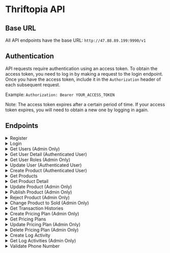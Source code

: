 # Thriftopia API


## Base URL
All API endpoints have the base URL: `http://47.88.89.199:9990/v1`

## Authentication
API requests require authentication using an access token. To obtain the access token, you need to log in by making a request to the login endpoint. Once you have the access token, include it in the `Authorization` header of each subsequent request.

Example: `Authorization: Bearer YOUR_ACCESS_TOKEN`

Note: The access token expires after a certain period of time. If your access token expires, you will need to obtain a new one by logging in again.

## Endpoints

<details>
<summary>Register</summary>

**Request**

- Method: POST
- URL: `/register`
- Body:
  ```json
  {
      "name": "user tes",
      "email": "test@gmail.com",
      "password": "abc123",
      "wa_number": "+628123"
  }


**Response Success**

- HTTP Status: 201 CREATED
- Content-Type: application/json

```json
{
    "message": "Success Create User",
    "meta": {
        "created_at": "0001-01-01T00:00:00Z",
        "updated_at": "0001-01-01T00:00:00Z"
    }
}
```

**Response Error**

- HTTP Status: 400 Bad Request
- Content-Type: application/json

```json
{
    "message": "Email already exists"
}
```
</details>
<details>
<summary>Login</summary>

**Request**

- Method: POST
- URL: `/login`
- Body:
  ```json
    {
        "email": "bbb@gmail.com", 
        "password": "password" 
    }

**Response Success**

- HTTP Status: 200 OK
- Content-Type: application/json

```json
{
    "data": {
        "email": "halo@gmail.com",
        "token": "eyJhbGciOiJIUzI1NiIsInR5cCI6IkpXVCJ9.eyJlbWFpbCI6ImhhbG9AZ21haWwuY29tIiwiZXhwIjoxNjg3MTA5MDgxLCJuYW1lIjoiaGFsbyIsInJvbGUiOiJhZG1pbiIsInVzZXJfaWQiOjE0fQ.II6_1kRtn4OvHlcePlKcBxnK_Jj3vDMrBMrdpH0lCWo",
        "username": "halo"
    },
    "message": "Login success"
}
```
**Response Wrong Password**

- HTTP Status: 401 Unauthorized
- Content-Type: application/json

```json
{
    "message": "Wrong password"
}
```
</details>


<details>
<summary>Get Users (Admin Only)</summary>

Retrieves a list of users based on the provided query parameters.

**Request**

- Method: GET
- URL: `/users`
- Headers:
  - `Authorization: Bearer YOUR_ACCESS_TOKEN`
- Query Params:
  - `role` (optional, string): Filter users based on their role.
  - `page` (optional, integer): Specify the page number for pagination. Defaults to 1 if not provided.
  - `page_size` (optional, integer): Specify the number of products per page. Defaults to 10 if not provided.

**Response Success**

- HTTP Status: 200 OK
- Content-Type: application/json

```json
{
    "data": [
        {
            "id": 14,
            "role": "admin",
            "name": "halo",
            "email": "halo@gmail.com",
            "wa_number": "+628123",
            "created_at": "2023-06-17T23:27:06.328783Z",
            "updated_at": "2023-06-17T23:27:06.328783Z"
        }
    ],
    "message": "Success Get All Users",
    "meta": {
        "page": 1,
        "page_size": 10,
        "total": 1,
        "total_pages": 1
    }
}
```
Response Description:
- `data`: An array of users that match the query parameters.
- `meta`: Additional metadata about the response, including the pagination details.
    - `page`: The current page number.
    - `page_size`: The number of products per page.
    - `total`: The total count of products that match the query parameters.
    - `total_pages`: The total number of pages based on the provided page size and total count.
- `message`: A descriptive message indicating the success of the request.

**Response Unauthorized**

- HTTP Status: 401 Unauthorized
- Content-Type: application/json

```json
{
    "message": "Unauthorized"
}
```

</details>


<details>
<summary>Get User Detail (Authenticated User)</summary>

Retrieves detail information of a user.

**Request**

- Method: GET
- URL: `/user/{userId}`
- Headers:
  - `Authorization: Bearer YOUR_ACCESS_TOKEN`

**Response Success**

- HTTP Status: 200 OK
- Content-Type: application/json

```json
{
    "data": {
        "created_at": "0001-01-01T00:00:00Z",
        "email": "test@gmail.com",
        "id": 22,
        "name": "user tes",
        "role": "admin",
        "updated_at": "0001-01-01T00:00:00Z",
        "wa_number": "+628123"
    },
    "message": "Success Get Detail Users"
}
```
**Response Error**

- HTTP Status: 200 OK
- Content-Type: application/json

```json
{
    "message": "User not found"
}
```

</details>



<details>
<summary>Get User Roles (Admin Only)</summary>

Retrieves all user roles.

**Request**

- Method: GET
- URL: `/userroles`
- Headers:
  - `Authorization: Bearer YOUR_ACCESS_TOKEN`

**Response Success**

- HTTP Status: 200 OK
- Content-Type: application/json

```json
{
    "data": [
        {
            "id": xxxx,
            "name": "admin"
        },
        {
            "id": xxxx,
            "name": "user"
        }
    ],
    "message": "Success Get All Roles"
}
```

**Response Unauthorized**

- HTTP Status: 401 Unauthorized
- Content-Type: application/json

```json
{
    "message": "Unauthorized"
}
```

</details>


<details>
<summary>Update User (Authenticated User)</summary>


**Request**

- Method: PUT
- URL: `/user/{userId}`
- Headers:
  - `Authorization: Bearer YOUR_ACCESS_TOKEN`
- Body:
    ```json
    {
        "role_id" : 1002,
        "name": "nama lengkap",
        "email": "bbb@gmail.com",
        "wa_number": "+628123"
    }
    ```
**Response Success**

- HTTP Status: 200 OK
- Content-Type: application/json

```json
{
    "message": "Success Update User with ID 13",
    "meta": {
        "created_at": "2023-06-01T16:22:04.058677Z",
        "updated_at": "2023-06-18T01:17:27.7287288+07:00"
    }
}
```

**Response Unauthorized**

- HTTP Status: 401 Unauthorized
- Content-Type: application/json

```json
{
    "message": "Unauthorized"
}
```

</details>

<details>
<summary>Create Product (Authenticated User)</summary>

**Request**

- Method: POST
- URL: `/product`
- Headers:
  - `Authorization: Bearer YOUR_ACCESS_TOKEN`
- Body:
    ```json
    {
        "user_id": 29,
        "category_id": 1001,
        "location_id": 1001,
        "pricing_id": 1001,
        "proof_of_payment": "url.png",
        "price": 90000,
        "title": "testing",
        "description": "testing description",
        "images": [
            {
                "url": "url1.png"
            },
            {
                "url": "url2.png"
            }
        ]
    }

    ```
**Response Success**

- HTTP Status: 201 Created
- Content-Type: application/json

```json
{
    "message": "Success Create Product",
    "meta": {
        "created_at": "2023-06-18T14:19:15.039086Z",
        "updated_at": "2023-06-18T14:19:15.039086Z"
    }
}
```

**Response Unauthorized**

- HTTP Status: 401 Unauthorized
- Content-Type: application/json

```json
{
    "message": "Unauthorized"
}
```

</details>

<details>
<summary>Get Products</summary>
Retrieves a list of products based on the provided query parameters.

**Request**

- Method: GET
- URL: `/products`
- Query Params:
  - `user_id` (optional, integer): Filter product list by by the seller's user ID
  - `is_sold` (optional, boolean): Filter products based on their sold status. Set to `true` to retrieve only sold products, or `false` to retrieve only unsold products.
  - `page` (optional, integer): Specify the page number for pagination. Defaults to 1 if not provided.
  - `page_size` (optional, integer): Specify the number of products per page. Defaults to 10 if not provided.

**Response Success**

- HTTP Status: 200 OK
- Content-Type: application/json

```json
{
    "data": [
        {
            "id": 46,
            "user_id": 29,
            "category_id": 1001,
            "location_id": 1001,
            "pricing_id": 1001,
            "title": "testing",
            "description": "ayo dibeli dibeli",
            "images": [
                {
                    "id": 2,
                    "product_id": 46,
                    "url": "url1.png"
                },
                {
                    "id": 3,
                    "product_id": 46,
                    "url": "url2.png"
                }
            ],
            "price": 234000,
            "proof_of_payment": "abc",
            "status": "on_review",
            "is_sold": false,
            "created_at": "2023-06-19T21:43:05.539534Z",
            "updated_at": "2023-06-19T21:04:06.692629Z"
        },
        {
            "id": 48,
            "user_id": 29,
            "category_id": 1001,
            "location_id": 1001,
            "pricing_id": 1001,
            "title": "testing 2",
            "description": "testing description 2",
            "images": [
                {
                    "id": 4,
                    "product_id": 48,
                    "url": "url1.png"
                },
                {
                    "id": 5,
                    "product_id": 48,
                    "url": "url2.png"
                },
                {
                    "id": 6,
                    "product_id": 48,
                    "url": "url3.png"
                }
            ],
            "price": 90000,
            "proof_of_payment": "url.png",
            "status": "on_review",
            "is_sold": false,
            "created_at": "2023-06-19T22:08:06.500844Z",
            "updated_at": "2023-06-19T22:08:06.500844Z"
        }
    ],
    "message": "Success Get All Products",
    "meta": {
        "page": 8,
        "page_size": 2,
        "total": 16,
        "total_pages": 8
    }
}
```
Response Description:
- `data`: An array of products that match the query parameters.
- `meta`: Additional metadata about the response, including the pagination details.
    - `page`: The current page number.
    - `page_size`: The number of products per page.
    - `total`: The total count of products that match the query parameters.
    - `total_pages`: The total number of pages based on the provided page size and total count.
- `message`: A descriptive message indicating the success of the request.
</details>

<details>
<summary>Get Product Detail</summary>

**Request**

- Method: GET
- URL: `/product/{id}`

**Response Success**

- HTTP Status: 200 OK
- Content-Type: application/json

```json
{
    "data": {
        "product": {
            "id": 48,
            "user_id": 29,
            "category_id": 1001,
            "location_id": 1001,
            "pricing_id": 1001,
            "title": "testing 2",
            "description": "testing description 2",
            "images": null,
            "price": 90000,
            "proof_of_payment": "url.png",
            "status": "on_review",
            "is_sold": false,
            "created_at": "2023-06-19T22:08:06.500844Z",
            "updated_at": "2023-06-19T22:08:06.500844Z"
        },
        "product_images": [
            {
                "url": "url1.png"
            },
            {
                "url": "url2.png"
            },
            {
                "url": "url3.png"
            }
        ]
    },
    "message": "Success Get Detail Product"
}
```
</details>

<details>
<summary>Update Product (Admin Only)</summary>

**Request**

- Method: PUT
- URL: `/product/{id}`
- Headers:
  - `Authorization: Bearer YOUR_ACCESS_TOKEN`
- Body:
    ```json
    {
        "price": 234000,
        "description": "ayo dibeli dibeli"
    }
    ```

**Response Success**

- HTTP Status: 200 OK
- Content-Type: application/json

```json
{
    "message": "Success Update Product with ID 25",
    "meta": {
        "created_at": "2023-06-18T14:19:15.039086Z",
        "updated_at": "2023-06-18T13:32:41.9212025+07:00"
    }
}
```

**Response Forbidden**

- HTTP Status: 403 Forbidden
- Content-Type: application/json

```json
{
    "message": "Forbidden"
}
```

**Response Product ID Not Found**

- HTTP Status: 404 Not Found
- Content-Type: application/json

```json
{
    "message": "Product not found"
}
```

**Response Unauthorized**

- HTTP Status: 401 Unauthorized
- Content-Type: application/json

```json
{
    "message": "Unauthorized"
}
```
</details>

<details>
<summary>Publish Product (Admin Only)</summary>

**Request**

- Method: PUT
- URL: `/product/publish/{id}`
- Headers:
  - `Authorization: Bearer YOUR_ACCESS_TOKEN`

**Response Success**

- HTTP Status: 200 OK
- Content-Type: application/json

```json
{
    "message": "Success Publish Product with ID 25",
    "meta": {
        "created_at": "2023-06-18T14:19:15.039086Z",
        "updated_at": "2023-06-18T13:39:21.518763+07:00"
    }
}
```

**Response Forbidden**

- HTTP Status: 403 Forbidden
- Content-Type: application/json

```json
{
    "message": "Forbidden"
}
```

**Response Product ID Not Found**

- HTTP Status: 404 Not Found
- Content-Type: application/json

```json
{
    "message": "Product not found"
}
```

**Response Unauthorized**

- HTTP Status: 401 Unauthorized
- Content-Type: application/json

```json
{
    "message": "Unauthorized"
}
```
</details>

<details>
<summary>Reject Product (Admin Only)</summary>

**Request**

- Method: PUT
- URL: `/product/reject/{id}`
- Headers:
  - `Authorization: Bearer YOUR_ACCESS_TOKEN`

**Response Success**

- HTTP Status: 200 OK
- Content-Type: application/json

```json
{
    "message": "Success Reject Product with ID 25",
    "meta": {
        "created_at": "2023-06-18T14:19:15.039086Z",
        "updated_at": "2023-06-18T13:39:21.518763+07:00"
    }
}
```

**Response Forbidden**

- HTTP Status: 403 Forbidden
- Content-Type: application/json

```json
{
    "message": "Forbidden"
}
```

**Response Product ID Not Found**

- HTTP Status: 404 Not Found
- Content-Type: application/json

```json
{
    "message": "Product not found"
}
```

**Response Unauthorized**

- HTTP Status: 401 Unauthorized
- Content-Type: application/json

```json
{
    "message": "Unauthorized"
}
```
</details>


<details>
<summary>Change Product to Sold (Admin Only)</summary>

**Request**

- Method: PUT
- URL: `/product/sold/{id}?buyer_id=`
- Headers:
  - `Authorization: Bearer YOUR_ACCESS_TOKEN`
- Query Params:
  - `buyer_id` (required, integer): The unique identifier of the user who made the purchase.

**Response Success**

- HTTP Status: 200 OK
- Content-Type: application/json

```json
{
    "message": "Success Change Product with ID 23 to Sold",
    "meta": {
        "created_at": "2023-06-17T22:19:13.881935Z",
        "updated_at": "2023-06-18T20:34:58.1252689+07:00"
    }
}
```

**Response Forbidden**

- HTTP Status: 403 Forbidden
- Content-Type: application/json

```json
{
    "message": "Forbidden"
}
```

**Response Product ID Not Found**

- HTTP Status: 404 Not Found
- Content-Type: application/json

```json
{
    "message": "Product not found"
}
```

**Response Unauthorized**

- HTTP Status: 401 Unauthorized
- Content-Type: application/json

```json
{
    "message": "Unauthorized"
}
```
</details>


<details>
<summary>Get Transaction Histories</summary>

**Request**

- Method: GET
- URL: `/transaction/history`
- Query Params:
  - `page` (optional, integer): Specify the page number for pagination. Defaults to 1 if not provided.
  - `page_size` (optional, integer): Specify the number of products per page. Defaults to 10 if not provided.

**Response Success**

- HTTP Status: 200 OK
- Content-Type: application/json

```json
{
    "data": [
        {
            "id": 6,
            "product_id": 23,
            "buyer_id": 22,
            "created_at": "2023-06-18T20:34:57.821891Z"
        }
    ],
    "message": "Success Get All Transaction Histories",
    "meta": {
        "page": 1,
        "page_size": 10,
        "total": 1,
        "total_pages": 1
    }
}
```
Response Description:
- `data`: An array of products that match the query parameters.
- `meta`: Additional metadata about the response, including the pagination details.
    - `page`: The current page number.
    - `page_size`: The number of products per page.
    - `total`: The total count of products that match the query parameters.
    - `total_pages`: The total number of pages based on the provided page size and total count.
- `message`: A descriptive message indicating the success of the request.

</details>


<details>
<summary>Create Pricing Plan (Admin Only)</summary>

**Request**

- Method: POST
- URL: `/pricing_plan`
- Headers:
  - `Authorization: Bearer YOUR_ACCESS_TOKEN`
- Body:
    ```json
    {
        "name": "paket spesial",
        "price": 20000,
        "ads_duration": "7d"
    }
    ```

**Response Success**

- HTTP Status: 201 Created
- Content-Type: application/json

```json
{
    "message": "Success Create Pricing Plan"
}
```

**Response Forbidden**

- HTTP Status: 403 Forbidden
- Content-Type: application/json

```json
{
    "message": "Forbidden"
}
```

**Response Unauthorized**

- HTTP Status: 401 Unauthorized
- Content-Type: application/json

```json
{
    "message": "Unauthorized"
}
```
</details>


<details>
<summary>Get Pricing Plans</summary>

**Request**

- Method: GET
- URL: `/pricing_plans`

**Response Success**

- HTTP Status: 200 OK
- Content-Type: application/json

```json
{
    "data": [
        {
            "id": 1001,
            "name": "Tanpa Iklan",
            "price": 4000,
            "ads_duration": "0"
        },
        {
            "id": 9,
            "name": "paket spesial",
            "price": 20000,
            "ads_duration": "7d"
        }
    ],
    "message": "Success Get All Pricing Plans"
}
```
</details>


<details>
<summary>Update Pricing Plan (Admin Only)</summary>

**Request**

- Method: PUT
- URL: `/pricing_plan/{id}`
- Headers:
  - `Authorization: Bearer YOUR_ACCESS_TOKEN`
- Body:
    ```json
    {
        "name": "diskon spesial",
        "price": 0,
        "ads_duration": "0"
    }
    ```

**Response Success**

- HTTP Status: 200 OK
- Content-Type: application/json

```json
{
    "message": "Success Update Pricing Plan with ID 9"
}
```

**Response Forbidden**

- HTTP Status: 403 Forbidden
- Content-Type: application/json

```json
{
    "message": "Forbidden"
}
```

**Response Unauthorized**

- HTTP Status: 401 Unauthorized
- Content-Type: application/json

```json
{
    "message": "Unauthorized"
}
```
</details>


<details>
<summary>Delete Pricing Plan (Admin Only)</summary>

**Request**

- Method: DELETE
- URL: `/pricing_plan/{id}`
- Headers:
  - `Authorization: Bearer YOUR_ACCESS_TOKEN`

**Response Success**

- HTTP Status: 200 OK
- Content-Type: application/json

```json
{
    "message": "Success Delete Pricing Plan with ID 9"
}
```

**Response Forbidden**

- HTTP Status: 403 Forbidden
- Content-Type: application/json

```json
{
    "message": "Forbidden"
}
```

**Response Unauthorized**

- HTTP Status: 401 Unauthorized
- Content-Type: application/json

```json
{
    "message": "Unauthorized"
}
```
</details>


<details>
<summary>Create Log Activity</summary>

**Request**

- Method: POST
- URL: `/log_activity`
- Body:
    ```json
    {
        "user_id": 13,
        "activity_id": 1001
    }
    ```

**Response Success**

- HTTP Status: 201 Created
- Content-Type: application/json

```json
{
    "message": "Success Create Log Activity"
}
```
</details>


<details>
<summary>Get Log Activities (Admin Only)</summary>

**Request**

- Method: GET
- URL: `/log_activities`
- Headers:
  - `Authorization: Bearer YOUR_ACCESS_TOKEN`
- Query Params:
  - `user_id` (optional, int): Filters log activities based on the user ID.
  - `activity_id` (optional, int): Filters log activities based on the activity ID.
  - `page` (optional, int): Specify the page number for pagination. Defaults to 1 if not provided.
  - `page_size` (optional, int): Specify the number of products per page. Defaults to 10 if not provided.

**Response Success**

- HTTP Status: 200 OK
- Content-Type: application/json

```json
{
    "data": [
        {
            "id": 5,
            "user_id": 13,
            "activity_id": 1001,
            "created_at": "2023-06-01T16:35:07.528542Z"
        },
        {
            "id": 6,
            "user_id": 13,
            "activity_id": 1001,
            "created_at": "2023-06-18T15:13:09.44187Z"
        }
    ],
    "message": "Success Get All Log Activity",
    "meta": {
        "page": 1,
        "page_size": 10,
        "total": 2,
        "total_pages": 1
    }
}
```
Response Description:
- `data`: An array of users that match the query parameters.
- `meta`: Additional metadata about the response, including the pagination details.
    - `page`: The current page number.
    - `page_size`: The number of products per page.
    - `total`: The total count of products that match the query parameters.
    - `total_pages`: The total number of pages based on the provided page size and total count.
- `message`: A descriptive message indicating the success of the request.


**Response Forbidden**

- HTTP Status: 403 Forbidden
- Content-Type: application/json

```json
{
    "message": "Forbidden"
}
```

**Response Unauthorized**

- HTTP Status: 401 Unauthorized
- Content-Type: application/json

```json
{
    "message": "Unauthorized"
}
```
</details>

<details>
<summary>Validate Phone Number</summary>

**Request**

- Method: GET
- URL: `/validate/{phone_number}`

**Response Phone Number is Syntactically Valid**

- HTTP Status: 200 OK
- Content-Type: application/json

```json
{
    "is_valid_number": true,
    "on_whatsapp": true
}
```

**Response Phone Number is Syntactically Valid**

- HTTP Status: 200 OK
- Content-Type: application/json

```json
{
    "is_valid_number": true,
    "on_whatsapp": false
}
```

**Response Phone Number is Syntactically Not Valid**

- HTTP Status: 200 OK
- Content-Type: application/json

```json
{
    "is_valid_number": false
}
```

**Response Invalid Request**

- HTTP Status: 200 OK
- Content-Type: application/json

```json
{
    "message": "Invalid request"
}
```

</details>